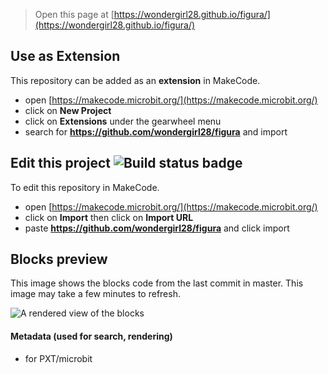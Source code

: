 
> Open this page at [https://wondergirl28.github.io/figura/](https://wondergirl28.github.io/figura/)

## Use as Extension

This repository can be added as an **extension** in MakeCode.

* open [https://makecode.microbit.org/](https://makecode.microbit.org/)
* click on **New Project**
* click on **Extensions** under the gearwheel menu
* search for **https://github.com/wondergirl28/figura** and import

## Edit this project ![Build status badge](https://github.com/wondergirl28/figura/workflows/MakeCode/badge.svg)

To edit this repository in MakeCode.

* open [https://makecode.microbit.org/](https://makecode.microbit.org/)
* click on **Import** then click on **Import URL**
* paste **https://github.com/wondergirl28/figura** and click import

## Blocks preview

This image shows the blocks code from the last commit in master.
This image may take a few minutes to refresh.

![A rendered view of the blocks](https://github.com/wondergirl28/figura/raw/master/.github/makecode/blocks.png)

#### Metadata (used for search, rendering)

* for PXT/microbit
<script src="https://makecode.com/gh-pages-embed.js"></script><script>makeCodeRender("{{ site.makecode.home_url }}", "{{ site.github.owner_name }}/{{ site.github.repository_name }}");</script>
